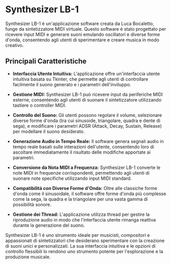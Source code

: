 # Synthesizer LB-1

Synthesizer LB-1 è un'applicazione software creata da Luca Bocaletto, funge da sintetizzatore MIDI virtuale. Questo software è stato progettato per ricevere input MIDI e generare suoni emulando oscillatori e diverse forme d'onda, consentendo agli utenti di sperimentare e creare musica in modo creativo.

## Principali Caratteristiche

- **Interfaccia Utente Intuitiva:** L'applicazione offre un'interfaccia utente intuitiva basata su Tkinter, che permette agli utenti di controllare facilmente il suono generato e i parametri dell'inviluppo.

- **Gestione MIDI:** Synthesizer LB-1 può ricevere input da periferiche MIDI esterne, consentendo agli utenti di suonare il sintetizzatore utilizzando tastiere o controller MIDI.

- **Controllo del Suono:** Gli utenti possono regolare il volume, selezionare diverse forme d'onda (tra cui sinusoide, triangolare, quadra e dente di sega), e modificare i parametri ADSR (Attack, Decay, Sustain, Release) per modellare il suono desiderato.

- **Generazione Audio in Tempo Reale:** Il software genera segnali audio in tempo reale basati sulle interazioni dell'utente, consentendo loro di ascoltare immediatamente il risultato delle modifiche apportate ai parametri.

- **Conversione da Nota MIDI a Frequenza:** Synthesizer LB-1 converte le note MIDI in frequenze corrispondenti, permettendo agli utenti di suonare note specifiche utilizzando input MIDI standard.

- **Compatibilità con Diverse Forme d'Onda:** Oltre alle classiche forme d'onda come il sinusoidale, il software offre forme d'onda più complesse come la sega, la quadra e la triangolare per una vasta gamma di possibilità sonore.

- **Gestione dei Thread:** L'applicazione utilizza thread per gestire la riproduzione audio in modo che l'interfaccia utente rimanga reattiva durante la generazione del suono.

Synthesizer LB-1 è uno strumento ideale per musicisti, compositori e appassionati di sintetizzatori che desiderano sperimentare con la creazione di suoni unici e personalizzati. La sua interfaccia intuitiva e le opzioni di controllo flessibili lo rendono uno strumento potente per l'esplorazione e la produzione musicale.
